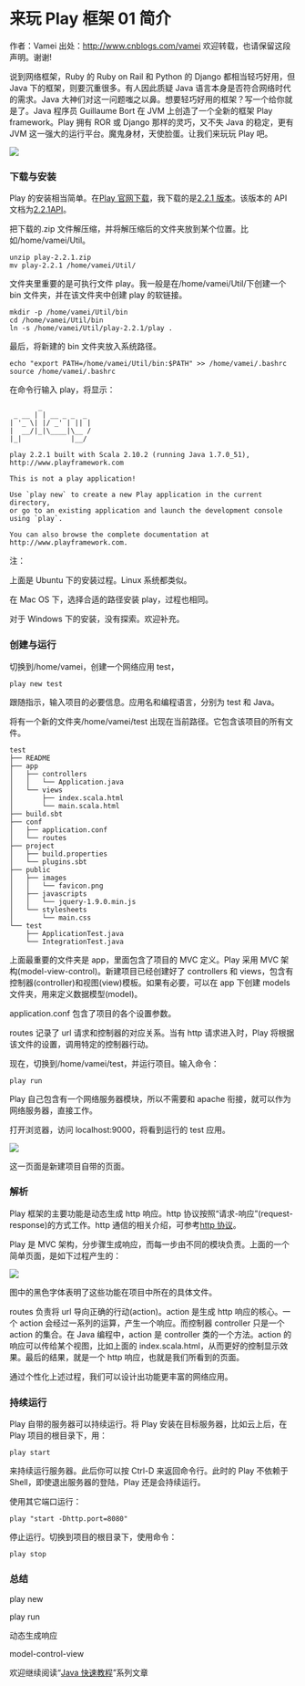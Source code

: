 # 来玩 Play 框架 01 简介

作者：Vamei 出处：http://www.cnblogs.com/vamei 欢迎转载，也请保留这段声明。谢谢!

说到网络框架，Ruby 的 Ruby on Rail 和 Python 的 Django 都相当轻巧好用，但 Java 下的框架，则要沉重很多。有人因此质疑 Java 语言本身是否符合网络时代的需求。Java 大神们对这一问题嗤之以鼻。想要轻巧好用的框架？写一个给你就是了。Java 程序员 Guillaume Bort 在 JVM 上创造了一个全新的框架 Play framework。Play 拥有 ROR 或 Django 那样的灵巧，又不失 Java 的稳定，更有 JVM 这一强大的运行平台。魔鬼身材，天使脸蛋。让我们来玩玩 Play 吧。

![](img/e6a41991f76f8a5a4c1242e2f530271b.jpg)

### 下载与安装

Play 的安装相当简单。在[Play 官网下载](http://www.playframework.com/download)，我下载的是[2.2.1 版本](http://downloads.typesafe.com/play/2.2.1/play-2.2.1.zip)。该版本的 API 文档为[2.2.1API](http://www.playframework.com/documentation/2.2.1/api/java/index.html)。

把下载的.zip 文件解压缩，并将解压缩后的文件夹放到某个位置。比如/home/vamei/Util。

```
unzip play-2.2.1.zip
mv play-2.2.1 /home/vamei/Util/
```

文件夹里重要的是可执行文件 play。我一般是在/home/vamei/Util/下创建一个 bin 文件夹，并在该文件夹中创建 play 的软链接。

```
mkdir -p /home/vamei/Util/bin
cd /home/vamei/Util/bin
ln -s /home/vamei/Util/play-2.2.1/play .
```

最后，将新建的 bin 文件夹放入系统路径。

```
echo "export PATH=/home/vamei/Util/bin:$PATH" >> /home/vamei/.bashrc
source /home/vamei/.bashrc
```

在命令行输入 play，将显示：

```
       _
 _ __ | | __ _ _  _
| '_ \| |/ _' | || |
|  __/|_|\____|\__ /
|_|            |__/

play 2.2.1 built with Scala 2.10.2 (running Java 1.7.0_51), http://www.playframework.com

This is not a play application!

Use `play new` to create a new Play application in the current directory,
or go to an existing application and launch the development console using `play`.

You can also browse the complete documentation at http://www.playframework.com.
```

注：

上面是 Ubuntu 下的安装过程。Linux 系统都类似。

在 Mac OS 下，选择合适的路径安装 play，过程也相同。

对于 Windows 下的安装，没有探索。欢迎补充。

### 创建与运行

切换到/home/vamei，创建一个网络应用 test，

```
play new test
```

跟随指示，输入项目的必要信息。应用名和编程语言，分别为 test 和 Java。

将有一个新的文件夹/home/vamei/test 出现在当前路径。它包含该项目的所有文件。

```
test
├── README
├── app
│   ├── controllers
│   │   └── Application.java
│   └── views
│       ├── index.scala.html
│       └── main.scala.html
├── build.sbt
├── conf
│   ├── application.conf
│   └── routes
├── project
│   ├── build.properties
│   └── plugins.sbt
├── public
│   ├── images
│   │   └── favicon.png
│   ├── javascripts
│   │   └── jquery-1.9.0.min.js
│   └── stylesheets
│       └── main.css
└── test
    ├── ApplicationTest.java
    └── IntegrationTest.java
```

上面最重要的文件夹是 app，里面包含了项目的 MVC 定义。Play 采用 MVC 架构(model-view-control)。新建项目已经创建好了 controllers 和 views，包含有控制器(controller)和视图(view)模板。如果有必要，可以在 app 下创建 models 文件夹，用来定义数据模型(model)。

application.conf 包含了项目的各个设置参数。

routes 记录了 url 请求和控制器的对应关系。当有 http 请求进入时，Play 将根据该文件的设置，调用特定的控制器行动。

现在，切换到/home/vamei/test，并运行项目。输入命令：

```
play run
```

Play 自己包含有一个网络服务器模块，所以不需要和 apache 衔接，就可以作为网络服务器，直接工作。 

打开浏览器，访问 localhost:9000，将看到运行的 test 应用。

![](img/0c669bda8b388f657cd95a59668802da.jpg)

这一页面是新建项目自带的页面。

### 解析

Play 框架的主要功能是动态生成 http 响应。http 协议按照“请求-响应”(request-response)的方式工作。http 通信的相关介绍，可参考[http 协议](http://www.cnblogs.com/vamei/archive/2013/05/11/3069788.html)。 

Play 是 MVC 架构，分步骤生成响应，而每一步由不同的模块负责。上面的一个简单页面，是如下过程产生的：

![](img/ab38dc764a0550225351f7de2c75916d.jpg)

图中的黑色字体表明了这些功能在项目中所在的具体文件。

routes 负责将 url 导向正确的行动(action)。action 是生成 http 响应的核心。一个 action 会经过一系列的运算，产生一个响应。而控制器 controller 只是一个 action 的集合。在 Java 编程中，action 是 controller 类的一个方法。action 的响应可以传给某个视图，比如上面的 index.scala.html，从而更好的控制显示效果。最后的结果，就是一个 http 响应，也就是我们所看到的页面。

通过个性化上述过程，我们可以设计出功能更丰富的网络应用。

### 持续运行

Play 自带的服务器可以持续运行。将 Play 安装在目标服务器，比如云上后，在 Play 项目的根目录下，用：

```
play start
```

来持续运行服务器。此后你可以按 Ctrl-D 来返回命令行。此时的 Play 不依赖于 Shell，即使退出服务器的登陆，Play 还是会持续运行。

使用其它端口运行：

```
play "start -Dhttp.port=8080"
```

停止运行。切换到项目的根目录下，使用命令：

```
play stop
```

### 总结

play new

play run

动态生成响应

model-control-view

欢迎继续阅读“[Java 快速教程](http://www.cnblogs.com/vamei/archive/2013/03/31/2991531.html)”系列文章